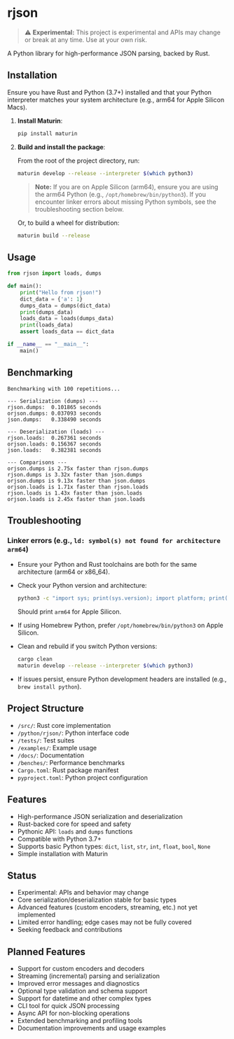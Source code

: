 # rjson

> ⚠️ **Experimental:** This project is experimental and APIs may change or break at any time. Use at your own risk.

A Python library for high-performance JSON parsing, backed by Rust.

## Installation

Ensure you have Rust and Python (3.7+) installed and that your Python interpreter matches your system architecture (e.g., arm64 for Apple Silicon Macs).

1. **Install Maturin**:

   ```bash
   pip install maturin
   ```

2. **Build and install the package**:

   From the root of the project directory, run:

   ```bash
   maturin develop --release --interpreter $(which python3)
   ```

   > **Note:** If you are on Apple Silicon (arm64), ensure you are using the arm64 Python (e.g., `/opt/homebrew/bin/python3`).
   > If you encounter linker errors about missing Python symbols, see the troubleshooting section below.

   Or, to build a wheel for distribution:

   ```bash
   maturin build --release
   ```

## Usage

```python
from rjson import loads, dumps

def main():
    print("Hello from rjson!")
    dict_data = {'a': 1}
    dumps_data = dumps(dict_data)
    print(dumps_data)
    loads_data = loads(dumps_data)
    print(loads_data)
    assert loads_data == dict_data

if __name__ == "__main__":
    main()
```

## Benchmarking

```
Benchmarking with 100 repetitions...

--- Serialization (dumps) ---
rjson.dumps:  0.101865 seconds
orjson.dumps: 0.037093 seconds
json.dumps:   0.338490 seconds

--- Deserialization (loads) ---
rjson.loads:  0.267361 seconds
orjson.loads: 0.156367 seconds
json.loads:   0.382381 seconds

--- Comparisons ---
orjson.dumps is 2.75x faster than rjson.dumps
rjson.dumps is 3.32x faster than json.dumps
orjson.dumps is 9.13x faster than json.dumps
orjson.loads is 1.71x faster than rjson.loads
rjson.loads is 1.43x faster than json.loads
orjson.loads is 2.45x faster than json.loads
```

## Troubleshooting

### Linker errors (e.g., `ld: symbol(s) not found for architecture arm64`)

- Ensure your Python and Rust toolchains are both for the same architecture (arm64 or x86_64).

- Check your Python version and architecture:

  ```bash
  python3 -c "import sys; print(sys.version); import platform; print(platform.machine())"
  ```
  Should print `arm64` for Apple Silicon.

- If using Homebrew Python, prefer `/opt/homebrew/bin/python3` on Apple Silicon.

- Clean and rebuild if you switch Python versions:

  ```bash
  cargo clean
  maturin develop --release --interpreter $(which python3)
  ```

- If issues persist, ensure Python development headers are installed (e.g., `brew install python`).

## Project Structure

- `/src/`: Rust core implementation
- `/python/rjson/`: Python interface code
- `/tests/`: Test suites
- `/examples/`: Example usage
- `/docs/`: Documentation
- `/benches/`: Performance benchmarks
- `Cargo.toml`: Rust package manifest
- `pyproject.toml`: Python project configuration

## Features

- High-performance JSON serialization and deserialization
- Rust-backed core for speed and safety
- Pythonic API: `loads` and `dumps` functions
- Compatible with Python 3.7+
- Supports basic Python types: `dict`, `list`, `str`, `int`, `float`, `bool`, `None`
- Simple installation with Maturin

## Status

- Experimental: APIs and behavior may change
- Core serialization/deserialization stable for basic types
- Advanced features (custom encoders, streaming, etc.) not yet implemented
- Limited error handling; edge cases may not be fully covered
- Seeking feedback and contributions

## Planned Features

- Support for custom encoders and decoders
- Streaming (incremental) parsing and serialization
- Improved error messages and diagnostics
- Optional type validation and schema support
- Support for datetime and other complex types
- CLI tool for quick JSON processing
- Async API for non-blocking operations
- Extended benchmarking and profiling tools
- Documentation improvements and usage examples
